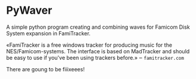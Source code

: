 # PyWaver
A simple python program creating and combining waves for Famicom Disk System expansion in FamiTracker.

«FamiTracker is a free windows tracker for producing music for the NES/Famicom-systems. The interface is based on MadTracker and should be easy to use if you've been using trackers before.» ‒ `famitracker.com`

There are goung to be fiiixeees!
